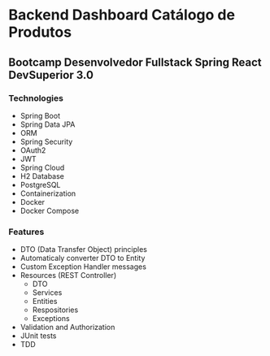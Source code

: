 # Backend Dashboard Catálogo de Produtos

## Bootcamp Desenvolvedor Fullstack Spring React DevSuperior 3.0

### Technologies
- Spring Boot
- Spring Data JPA
- ORM
- Spring Security
- OAuth2
- JWT
- Spring Cloud
- H2 Database
- PostgreSQL
- Containerization
- Docker
- Docker Compose

### Features
- DTO (Data Transfer Object) principles
- Automaticaly converter DTO to Entity
- Custom Exception Handler messages
- Resources (REST Controller)
  - DTO
  - Services
  - Entities
  - Respositories
  - Exceptions
- Validation and Authorization
- JUnit tests
- TDD


